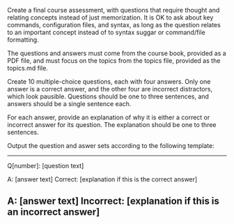 Create a final course assessment, with questions that require thought and relating concepts instead of just memorization. It is OK to ask about key commands, configuration files, and syntax, as long as the question relates to an important concept instead of to syntax suggar or command/file formatting.

The questions and answers must come from the course book, provided as a PDF file, and must focus on the topics from the topics file, provided as the topics.md file.

Create 10 multiple-choice questions, each with four answers. Only one answer is a correct answer, and the other four are incorrect distractors, which look pausible. Questions should be one to three sentences, and answers should be a single sentence each. 

For each answer, provide an explanation of why it is either a correct or incorrect answer for its question. The explanation should be one to three sentences.

Output the question and aswer sets according to the following template:

---
Q[number]: [question text]

A: [answer text]
Correct: [explanation if this is the correct answer]

A: [answer text]
Incorrect: [explanation if this is an incorrect answer]
---
